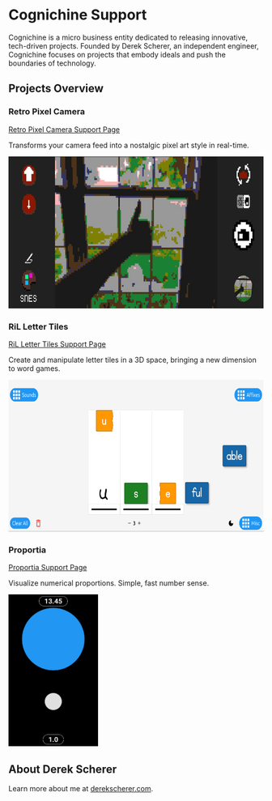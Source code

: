 # Cognichine Support

Cognichine is a micro business entity dedicated to releasing innovative, tech-driven projects. Founded by Derek Scherer, an independent engineer, Cognichine focuses on projects that embody ideals and push the boundaries of technology.

## Projects Overview

### Retro Pixel Camera

[Retro Pixel Camera Support Page](https://github.com/Dayruke/Cognichine-Support/blob/main/Retro-Pixel-Camera/Retro-Pixel-Camera.md)

Transforms your camera feed into a nostalgic pixel art style in real-time.

<img src="Retro-Pixel-Camera/rpc-ss.jpg" alt="Retro Pixel Camera Screenshot" height="300px">



### RiL Letter Tiles

[RiL Letter Tiles Support Page](https://github.com/Dayruke/Cognichine-Support/blob/main/RiL_Letter_Tiles/RiL_Letter_Tiles.md)

Create and manipulate letter tiles in a 3D space, bringing a new dimension to word games.

<img src="RiL_Letter_Tiles/ril-ss.png" alt="RiL Letter Tiles Screenshot" height="300px">

### Proportia

[Proportia Support Page](https://github.com/Dayruke/Cognichine-Support/blob/main/Proportia/Proportia.md)

Visualize numerical proportions. Simple, fast number sense.

<img src="Proportia/proportia-ss.png" alt="Proportia Screenshot" height="300px">



## About Derek Scherer

Learn more about me at [derekscherer.com](http://derekscherer.com).